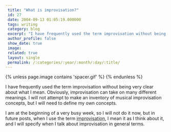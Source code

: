 ```yaml
---
 title: "What is improvisation?"
 id: 27
 date: 2004-09-13 01:05:19.000000
 tags: writing
 category: blog
 excerpt: "I have frequently used the term improvisation without being very clear about what I mean. Obviously, improvisation can take on many different meanings. I will not attempt to make an inventory of music..."
 author_profile: false
 show_date: true
 image: 
 related: true
 layout: single
 permalink: /:categories/:year/:month/:day/:title/
---
```

{% unless page.image contains 'spacer.gif' %}
{% endunless %}

I have frequently used the term improvisation without being very clear about what I mean. Obviously, improvisation can take on many different meanings. I will not attempt to make an inventory of musical improvisation concepts, but I will need to define my own concepts.

I am at the beginning of a very busy week, so I will not do it now, but in future posts, when I use the term <acronym title="As I think about it, and not as a general concept">improvisation</acronym>, I mean it as I think about it, and I will specify when I talk about improvisation in general terms.
